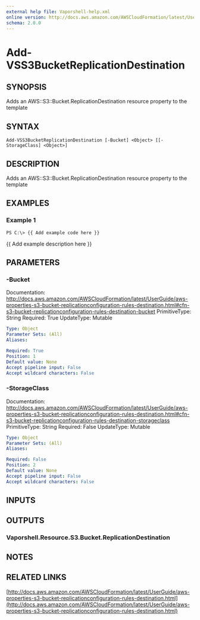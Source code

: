 ```yaml
---
external help file: Vaporshell-help.xml
online version: http://docs.aws.amazon.com/AWSCloudFormation/latest/UserGuide/aws-properties-s3-bucket-replicationconfiguration-rules-destination.html
schema: 2.0.0
---
```


# Add-VSS3BucketReplicationDestination

## SYNOPSIS
Adds an AWS::S3::Bucket.ReplicationDestination resource property to the template

## SYNTAX

```
Add-VSS3BucketReplicationDestination [-Bucket] <Object> [[-StorageClass] <Object>]
```

## DESCRIPTION
Adds an AWS::S3::Bucket.ReplicationDestination resource property to the template

## EXAMPLES

### Example 1
```
PS C:\> {{ Add example code here }}
```

{{ Add example description here }}

## PARAMETERS

### -Bucket
Documentation: http://docs.aws.amazon.com/AWSCloudFormation/latest/UserGuide/aws-properties-s3-bucket-replicationconfiguration-rules-destination.html#cfn-s3-bucket-replicationconfiguration-rules-destination-bucket
PrimitiveType: String
Required: True
UpdateType: Mutable

```yaml
Type: Object
Parameter Sets: (All)
Aliases: 

Required: True
Position: 1
Default value: None
Accept pipeline input: False
Accept wildcard characters: False
```

### -StorageClass
Documentation: http://docs.aws.amazon.com/AWSCloudFormation/latest/UserGuide/aws-properties-s3-bucket-replicationconfiguration-rules-destination.html#cfn-s3-bucket-replicationconfiguration-rules-destination-storageclass
PrimitiveType: String
Required: False
UpdateType: Mutable

```yaml
Type: Object
Parameter Sets: (All)
Aliases: 

Required: False
Position: 2
Default value: None
Accept pipeline input: False
Accept wildcard characters: False
```

## INPUTS

## OUTPUTS

### Vaporshell.Resource.S3.Bucket.ReplicationDestination

## NOTES

## RELATED LINKS

[http://docs.aws.amazon.com/AWSCloudFormation/latest/UserGuide/aws-properties-s3-bucket-replicationconfiguration-rules-destination.html](http://docs.aws.amazon.com/AWSCloudFormation/latest/UserGuide/aws-properties-s3-bucket-replicationconfiguration-rules-destination.html)

